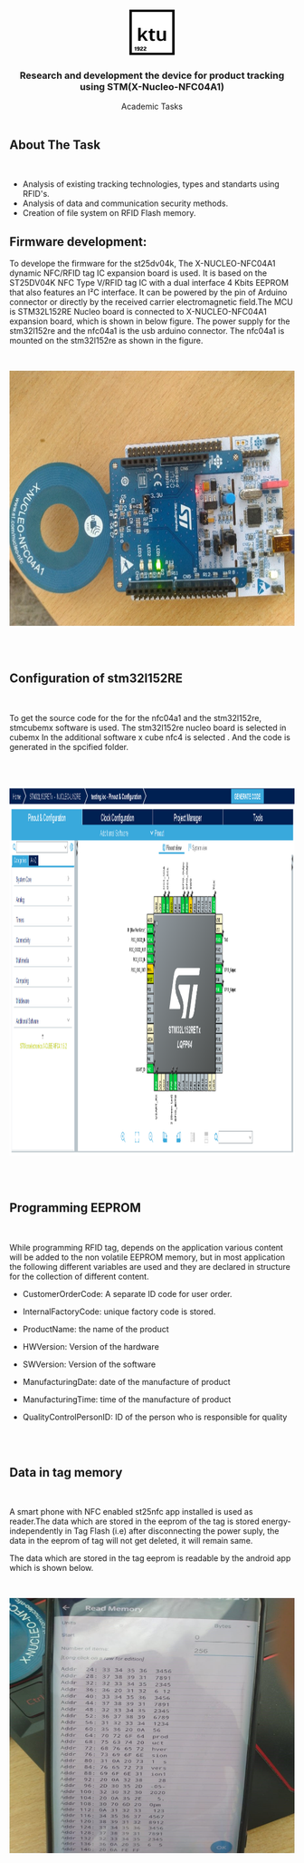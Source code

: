 <br/>
<p align="center">
  <a href="https://github.com/Rajmvr24/Product-tracking-using-RFID">
    <img src="logo.png" alt="Logo" width="80" height="80">
  </a>

  <h3 align="center">Research and development the device for product tracking using STM(X-Nucleo-NFC04A1) 
  </h3>
    <p align="center">
    Academic Tasks
    <br/>
    <br/>
  </p>
</p>

## About The Task

<br/>

- Analysis of existing tracking technologies, types and standarts using RFID's.  
- Analysis of data and communication security methods. 
- Creation of file system on RFID Flash memory.

## Firmware development:
To develope  the firmware for the st25dv04k, The X-NUCLEO-NFC04A1 dynamic NFC/RFID tag IC expansion board is used. It is based on the ST25DV04K NFC Type V/RFID tag IC with a dual interface 4 Kbits EEPROM that also features an I²C interface. It can be powered by the pin of Arduino connector or directly by the received carrier electromagnetic field.The MCU is STM32L152RE Nucleo board is connected to X-NUCLEO-NFC04A1 expansion board, which is shown in below figure. The power supply for the stm32l152re and the nfc04a1 is the usb arduino connector. The nfc04a1 is mounted on the stm32l152re as shown in the figure.


<br/>
<p align="center">
 <a href="https://github.com/Rajmvr24/Product-tracking-using-RFID">
    <img src="nucleo.jpg" alt="chart" width="650" height="450">
  </a>
</p>
<br/>
<br/>

## Configuration of stm32l152RE

<br/>

To get the source code for the for the nfc04a1 and the stm32l152re, stmcubemx software is used. The stm32l152re nucleo board  is selected in cubemx In the additional software x cube nfc4 is selected . And the code is generated in the spcified folder.

<br/>


<br/>
<p align="center">
 <a href="https://github.com/Rajmvr24/Product-tracking-using-RFID">
    <img src="config.png" alt="chart" width="1000" height="650">
  </a>
</p>
<br/>
<br/>

##	Programming EEPROM

<br/>

While programming RFID tag, depends on the application various content will  be added to the non volatile EEPROM memory, but in most application the following different variables are used and they are declared in structure for the collection of different content.

- CustomerOrderCode:  A separate ID code for user order.

- InternalFactoryCode:  unique factory code is stored.

- ProductName: the name of the product

- HWVersion: Version of the hardware

- SWVersion: Version of the software

- ManufacturingDate: date of the manufacture of product

- ManufacturingTime: time of the manufacture of product

- QualityControlPersonID: ID of the person who is responsible for quality

<br/>
<br/>

## Data in tag memory

<br/>

A smart phone with NFC enabled st25nfc app installed is used as reader.The data which are stored in the eeprom  of the  tag is stored energy-independently in Tag Flash (i.e) after disconnecting the power suply, the data in the eeprom of tag will not get deleted, it will remain same.

The data which are stored in the tag eeprom is readable by the android app which is shown below.

<br/>
<p align="center">
 <a href="https://github.com/Rajmvr24/Product-tracking-using-RFID">
    <img src="data.jpg" alt="chart" width="650" height="450">
  </a>
</p>
<br/>

